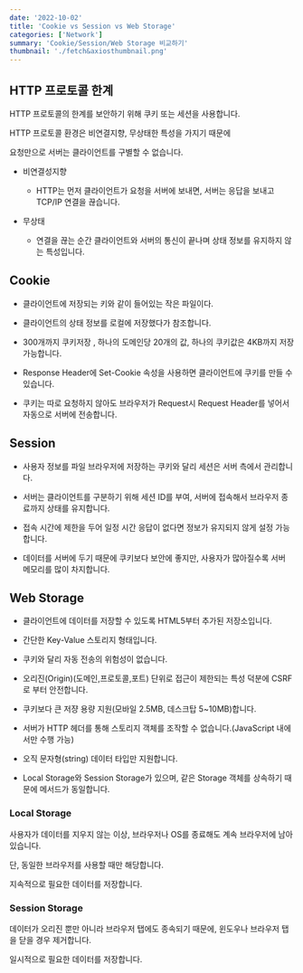 ```yaml
---
date: '2022-10-02'
title: 'Cookie vs Session vs Web Storage'
categories: ['Network']
summary: 'Cookie/Session/Web Storage 비교하기'
thumbnail: './fetch&axiosthumbnail.png'
---
```


## HTTP 프로토콜 한계

HTTP 프로토콜의 한계를 보안하기 위해 쿠키 또는 세션을 사용합니다.

HTTP 프로토콜 환경은 비연결지향, 무상태한 특성을 가지기 때문에

요청만으로 서버는 클라이언트를 구별할 수 없습니다.

- 비연결성지향

  - HTTP는 먼저 클라이언트가 요청을 서버에 보내면, 서버는 응답을 보내고 TCP/IP 연결을 끊습니다.

- 무상태

  - 연결을 끊는 순간 클라이언트와 서버의 통신이 끝나며 상태 정보를 유지하지 않는 특성입니다.

## Cookie

- 클라이언트에 저장되는 키와 같이 들어있는 작은 파일이다.

- 클라이언트의 상태 정보를 로컬에 저장했다가 참조합니다.

- 300개까지 쿠키저장 , 하나의 도메인당 20개의 값, 하나의 쿠키값은 4KB까지 저장 가능합니다.

- Response Header에 Set-Cookie 속성을 사용하면 클라이언트에 쿠키를 만들 수 있습니다.

- 쿠키는 따로 요청하지 않아도 브라우저가 Request시 Request Header를 넣어서 자동으로 서버에 전송합니다.

## Session

- 사용자 정보를 파일 브라우저에 저장하는 쿠키와 달리 세션은 서버 측에서 관리합니다.

- 서버는 클라이언트를 구분하기 위해 세션 ID를 부여, 서버에 접속해서 브라우저 종료까지 상태를 유지합니다.

- 접속 시간에 제한을 두어 일정 시간 응답이 없다면 정보가 유지되지 않게 설정 가능합니다.

- 데이터를 서버에 두기 때문에 쿠키보다 보안에 좋지만, 사용자가 많아질수록 서버 메모리를 많이 차지합니다.

## Web Storage

- 클라이언트에 데이터를 저장할 수 있도록 HTML5부터 추가된 저장소입니다.

- 간단한 Key-Value 스토리지 형태입니다.

- 쿠키와 달리 자동 전송의 위험성이 없습니다.

- 오리진(Origin)(도메인,프로토콜,포트) 단위로 접근이 제한되는 특성 덕분에 CSRF로 부터 안전합니다.

- 쿠키보다 큰 저쟝 용량 지원(모바일 2.5MB, 데스크탑 5~10MB)합니다.

- 서버가 HTTP 헤더를 통해 스토리지 객체를 조작할 수 없습니다.(JavaScript 내에서만 수행 가능)

- 오직 문자형(string) 데이터 타입만 지원합니다.

- Local Storage와 Session Storage가 있으며, 같은 Storage 객체를 상속하기 때문에 메서드가 동일합니다.

### Local Storage

사용자가 데이터를 지우지 않는 이상, 브라우저나 OS를 종료해도 계속 브라우저에 남아있습니다.

단, 동일한 브라우저를 사용할 때만 해당합니다.

지속적으로 필요한 데이터를 저장합니다.

### Session Storage

데이터가 오리진 뿐만 아니라 브라우저 탭에도 종속되기 때문에, 윈도우나 브라우저 탭을 닫을 경우 제거합니다.

일시적으로 필요한 데이터를 저장합니다.
